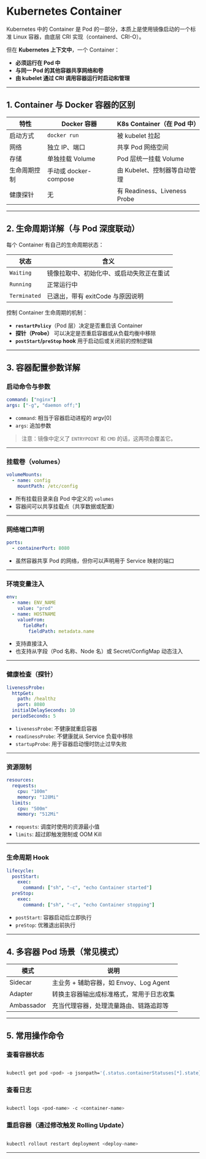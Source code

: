 # Kubernetes Container

Kubernetes 中的 Container 是 Pod 的一部分，本质上是使用镜像启动的一个标准 Linux 容器，由底层 CRI 实现（containerd、CRI-O）。

但在 **Kubernetes 上下文中**，一个 Container：

- **必须运行在 Pod 中**
- **与同一 Pod 的其他容器共享网络和卷**
- **由 kubelet 通过 CRI 调用容器运行时启动和管理**

---

## 1. Container 与 Docker 容器的区别

| 特性                     | Docker 容器                            | K8s Container（在 Pod 中）            |
|--------------------------|-----------------------------------------|---------------------------------------|
| 启动方式                 | `docker run`                            | 被 kubelet 拉起                       |
| 网络                     | 独立 IP、端口                          | 共享 Pod 网络空间                     |
| 存储                     | 单独挂载 Volume                        | Pod 层统一挂载 Volume                 |
| 生命周期控制             | 手动或 docker-compose                  | 由 Kubelet、控制器等自动管理          |
| 健康探针                 | 无                                     | 有 Readiness、Liveness Probe          |

---

## 2. 生命周期详解（与 Pod 深度联动）

每个 Container 有自己的生命周期状态：

| 状态         | 含义                                                                 |
|--------------|----------------------------------------------------------------------|
| `Waiting`    | 镜像拉取中、初始化中、或启动失败正在重试                             |
| `Running`    | 正常运行中                                                           |
| `Terminated` | 已退出，带有 exitCode 与原因说明                                     |

控制 Container 生命周期的机制：

- **`restartPolicy`**（Pod 层）决定是否重启该 Container
- **探针（Probe）** 可以决定是否重启容器或从负载均衡中移除
- **`postStart`/`preStop` hook** 用于启动后或关闭前的控制逻辑

---

## 3. 容器配置参数详解

### 启动命令与参数

```yaml
command: ["nginx"]
args: ["-g", "daemon off;"]
```

- `command`: 相当于容器启动进程的 argv[0]
- `args`: 追加参数

> 注意：镜像中定义了 `ENTRYPOINT` 和 `CMD` 的话，这两项会覆盖它。

---

### 挂载卷（volumes）

```yaml
volumeMounts:
  - name: config
    mountPath: /etc/config
```

- 所有挂载目录来自 Pod 中定义的 `volumes`
- 容器间可以共享挂载点（共享数据或配置）

---

### 网络端口声明

```yaml
ports:
  - containerPort: 8080
```

- 虽然容器共享 Pod 的网络，但你可以声明用于 Service 映射的端口

---

### 环境变量注入

```yaml
env:
  - name: ENV_NAME
    value: "prod"
  - name: HOSTNAME
    valueFrom:
      fieldRef:
        fieldPath: metadata.name
```

- 支持直接注入
- 也支持从字段（Pod 名称、Node 名）或 Secret/ConfigMap 动态注入

---

### 健康检查（探针）

```yaml
livenessProbe:
  httpGet:
    path: /healthz
    port: 8080
  initialDelaySeconds: 10
  periodSeconds: 5
```

- `livenessProbe`: 不健康就重启容器
- `readinessProbe`: 不健康就从 Service 负载中移除
- `startupProbe`: 用于容器启动慢时防止过早失败

---

### 资源限制

```yaml
resources:
  requests:
    cpu: "100m"
    memory: "128Mi"
  limits:
    cpu: "500m"
    memory: "512Mi"
```

- `requests`: 调度时使用的资源最小值
- `limits`: 超过即触发限制或 OOM Kill

---

### 生命周期 Hook

```yaml
lifecycle:
  postStart:
    exec:
      command: ["sh", "-c", "echo Container started"]
  preStop:
    exec:
      command: ["sh", "-c", "echo Container stopping"]
```

- `postStart`: 容器启动后立即执行
- `preStop`: 优雅退出前执行

---

## 4. 多容器 Pod 场景（常见模式）

| 模式           | 说明                                                               |
|----------------|--------------------------------------------------------------------|
| Sidecar        | 主业务 + 辅助容器，如 Envoy、Log Agent                             |
| Adapter        | 转换主容器输出成标准格式，常用于日志收集                          |
| Ambassador     | 充当代理容器，处理流量路由、链路追踪等                             |

---

## 5. 常用操作命令

### 查看容器状态
```bash

kubectl get pod <pod> -o jsonpath='{.status.containerStatuses[*].state}'
```

### 查看日志
```bash

kubectl logs <pod-name> -c <container-name>
```

### 重启容器（通过修改触发 Rolling Update）
```bash

kubectl rollout restart deployment <deploy-name>
```

---

